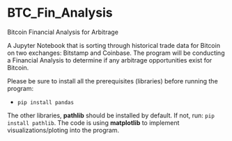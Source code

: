 # BTC_Fin_Analysis
Bitcoin Financial Analysis for Arbitrage

 A Jupyter Notebook that is sorting through historical trade data for Bitcoin on two exchanges: Bitstamp and Coinbase. The program will be conducting a Financial Analysis to determine if any arbitrage opportunities exist for Bitcoin.

Please be sure to install all the prerequisites (libraries) before running the program:

- `pip install pandas`

The other libraries, **pathlib** should be installed by default. If not, run: ` pip install pathlib `.
The code is using **matplotlib** to implement visualizations/ploting into the program.